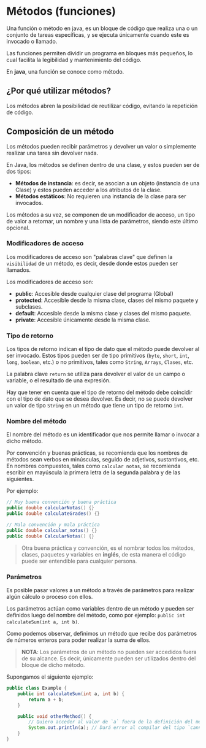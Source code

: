 # Métodos (funciones)

Una función o método en java, es un bloque de código que realiza una o un conjunto de tareas específicas, y se ejecuta únicamente cuando este es invocado o llamado.

Las funciones permiten dividir un programa en bloques más pequeños, lo cual facilita la legibilidad y mantenimiento del código.

En **java**, una función se conoce como método.

## ¿Por qué utilizar métodos?

Los métodos abren la posibilidad de reutilizar código, evitando la repetición de código.

## Composición de un método

Los métodos pueden recibir parámetros y devolver un valor o simplemente realizar una tarea sin devolver nada.

En Java, los métodos se definen dentro de una clase, y estos pueden ser de dos tipos:

- **Métodos de instancia**: es decir, se asocian a un objeto (instancia de una Clase) y estos pueden acceder a los atributos de la clase.
- **Métodos estáticos**: No requieren una instancia de la clase para ser invocados.

Los métodos a su vez, se componen de un modificador de acceso, un tipo de valor a retornar, un nombre y una lista de parámetros, siendo este último  opcional.

### Modificadores de acceso

Los modificadores de acceso son "palabras clave" que definen la `visibilidad` de un método, es decir, desde donde estos pueden ser llamados.

Los modificadores de acceso son:

- **public**: Accesible desde cualquier clase del programa (Global)
- **protected**: Accesible desde la misma clase, clases del mismo paquete y subclases.
- **default**: Accesible desde la misma clase y clases del mismo paquete.
- **private**: Accesible únicamente desde la misma clase.

### Tipo de retorno

Los tipos de retorno indican el tipo de dato que el método puede devolver al ser invocado. Estos tipos pueden ser de tipo primitivos (`byte`, `short`, `int`, `long`, `boolean`, etc.) o no primitivos, tales como `String`, `Arrays`, `Clases`, etc.  

La palabra clave `return` se utiliza para devolver el valor
de un campo o variable, o el resultado de una expresión.

Hay que tener en cuenta que el tipo de retorno del método
debe coincidir con el tipo de dato que se desea devolver. Es decir, no se puede devolver un valor de tipo `String` en
un método que tiene un tipo de retorno `int`.

### Nombre del método

El nombre del método es un identificador que nos permite llamar o invocar a dicho método.

Por convención y buenas prácticas, se recomienda que los nombres de métodos sean verbos en minúsculas, seguido de adjetivos, sustantivos, etc. En nombres compuestos, tales como `calcular notas`, se recomienda escribir en mayúscula la primera letra de la segunda palabra y de las siguientes.

Por ejemplo:

```java
// Muy buena convención y buena práctica
public double calcularNotas() {}
public double calculateGrades() {}

// Mala convención y mala práctica
public double calcular_notas() {}
public double CalcularNotas() {}
```

> Otra buena práctica y convención, es el nombrar todos los métodos, clases, paquetes y variables en **inglés**, de esta manera el código puede ser entendible para cualquier persona.

### Parámetros

Es posible pasar valores a un método a través de parámetros para realizar algún cálculo o proceso con ellos.

Los parámetros actúan como variables dentro de un método y pueden ser definidos luego del nombre del método, como por ejemplo: `public int calculateSum(int a, int b)`.

Como podemos observar, definimos un método que recibe dos parámetros de números enteros para poder realizar la suma de ellos.

> **NOTA**: Los parámetros de un método no pueden ser accedidos fuera de su alcance. Es decir, únicamente pueden ser utilizados dentro del bloque de dicho método.

Supongamos el siguiente ejemplo:

```java
public class Example {
    public int calculateSum(int a, int b) {
        return a + b;
    }

    public void otherMethod() {
        // Quiero acceder al valor de `a` fuera de la definición del método calculateSum()
        System.out.println(a); // Dará error al compilar del tipo `cannot find symbol`, debido a que esta variable no existe fuera del método `calculateSum()`
    }
}
```
